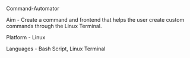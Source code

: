 Command-Automator

Aim - Create a command and frontend that helps the user create custom commands through the Linux 	Terminal.
 
Platform - Linux

Languages - Bash Script, Linux Terminal

